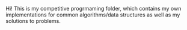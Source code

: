 Hi! This is my competitive progrmaming folder, which contains my own implementations for common algorithms/data structures as well as my solutions to problems.
